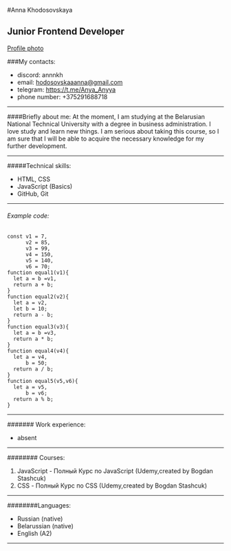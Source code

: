 #Anna Khodosovskaya
## Junior Frontend Developer
[Profile photo](https://goldminesgaming.com/upload/images/gs-image.png)

###My contacts:
- discord: annnkh
- email: hodosovskaaanna@gmail.com
- telegram: https://t.me/Anya_Anyya
- phone number: +375291688718
*******
####Briefly about me:
At the moment, I am studying at the Belarusian National Technical University with a degree in business administration. I love study and learn new things. I am serious about taking this course, so I am sure that I will be able to acquire the necessary knowledge for my further development.
********
#####Technical skills:
* HTML, CSS
* JavaScript (Basics)
* GitHub, Git
*******
###### Example code:
```
const v1 = 7,
      v2 = 85,
      v3 = 99,
      v4 = 150,
      v5 = 140,
      v6 = 70;
function equal1(v1){
  let a = b =v1,     
  return a + b;
}
function equal2(v2){
  let a = v2, 
  let b = 10; 
  return a - b;
}
function equal3(v3){
  let a = b =v3, 
  return a * b;
}
function equal4(v4){
  let a = v4, 
      b = 50; 
  return a / b;
}
function equal5(v5,v6){
  let a = v5, 
      b = v6; 
  return a % b;
}
```
*******
####### Work experience:
- absent
*******
######## Courses:
1. JavaScript - Полный Курс по JavaScript (Udemy,created by Bogdan Stashcuk)
2. CSS - Полный Курс по CSS (Udemy,created by Bogdan Stashcuk)
*****
########Languages:
- Russian (native)
- Belarussian (native)
- English (A2)
*****
